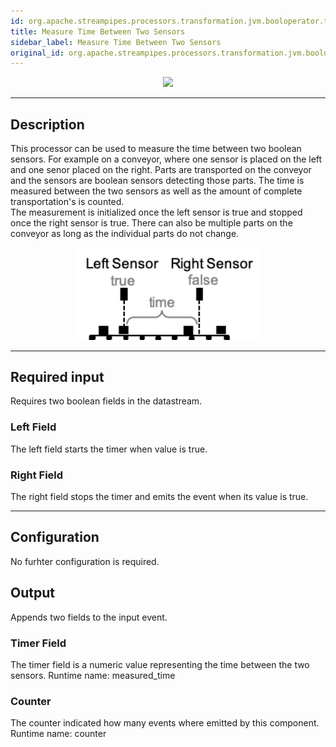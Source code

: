 ```yaml
---
id: org.apache.streampipes.processors.transformation.jvm.booloperator.timekeeping
title: Measure Time Between Two Sensors
sidebar_label: Measure Time Between Two Sensors
original_id: org.apache.streampipes.processors.transformation.jvm.booloperator.timekeeping
---
```


<!--
  ~ Licensed to the Apache Software Foundation (ASF) under one or more
  ~ contributor license agreements.  See the NOTICE file distributed with
  ~ this work for additional information regarding copyright ownership.
  ~ The ASF licenses this file to You under the Apache License, Version 2.0
  ~ (the "License"); you may not use this file except in compliance with
  ~ the License.  You may obtain a copy of the License at
  ~
  ~    http://www.apache.org/licenses/LICENSE-2.0
  ~
  ~ Unless required by applicable law or agreed to in writing, software
  ~ distributed under the License is distributed on an "AS IS" BASIS,
  ~ WITHOUT WARRANTIES OR CONDITIONS OF ANY KIND, either express or implied.
  ~ See the License for the specific language governing permissions and
  ~ limitations under the License.
  ~
  -->



<p align="center"> 
    <img src="/img/pipeline-elements/org.apache.streampipes.processors.transformation.jvm.booloperator.timekeeping/icon.png" width="150px;" class="pe-image-documentation"/>
</p>

***

## Description

This processor can be used to measure the time between two boolean sensors.
For example on a conveyor, where one sensor is placed on the left and one senor placed on the right.
Parts are transported on the conveyor and the sensors are boolean sensors detecting those parts. 
The time is measured between the two sensors as well as the amount of complete transportation's is counted.  
The measurement is initialized once the left sensor is true and stopped once the right sensor is true.
There can also be multiple parts on the conveyor as long as the individual parts do not change.


<p align="center"> 
    <img src="/img/pipeline-elements/org.apache.streampipes.processors.transformation.jvm.booloperator.timekeeping/time_measure_example.png" width="300px;" class="pe-image-documentation"/>
</p>

***

## Required input
Requires two boolean fields in the datastream.

### Left Field
The left field starts the timer when value is true.

### Right Field
The right field stops the timer and emits the event when its value is true.

***

## Configuration
No furhter configuration is required.

## Output
Appends two fields to the input event.

### Timer Field
The timer field is a numeric value representing the time between the two sensors. Runtime name: measured_time

### Counter
The counter indicated how many events where emitted by this component. Runtime name: counter
